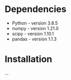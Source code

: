 Dependencies
============
- Python - version 3.8.5
- numpy - version 1.21.0
- scipy - version 1.10.1
- pandas - version 1.1.3

Installation
============
...